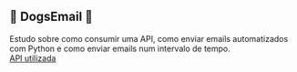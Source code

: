 ## 🐶 DogsEmail 🐶
Estudo sobre como consumir uma API, como enviar emails automatizados com Python e como enviar emails num intervalo de tempo. <br>
<a href="https://dog.ceo/dog-api/"> API utilizada </a>
